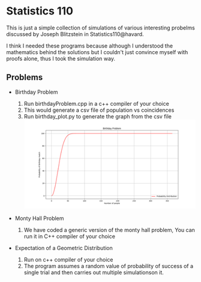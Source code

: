 # Statistics 110

This is just a simple collection of simulations of various interesting probelms discussed by Joseph Blitzstein in Statistics110@havard.

I think I needed these programs because although I understood the mathematics behind the solutions but I couldn't just convince myself with proofs
alone, thus I took the simulation way.

## Problems
 - Birthday Problem
    1. Run birthdayProblem.cpp in a c++ compiler of your choice
    2. This would generate a csv file of population vs coincidences
    3. Run birthday_plot.py to generate the graph from the csv file
![Birthday Problem Image](https://github.com/abhay447/stats110/raw/master/birthdays.png "Birthday Problem Image")

 - Monty Hall Problem
    1. We have coded a generic version of the monty hall problem, You can run it in C++ compiler of your choice

 - Expectation of a Geometric Distribution
    1. Run on c++ compiler of your choice
    2. The program assumes a random value of probability of success of a single trial and then carries out multiple simulationson it.
